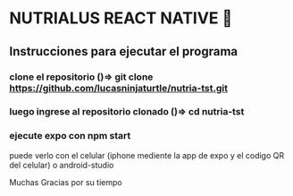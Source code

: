 # NUTRIALUS REACT NATIVE 🥭

## Instrucciones para ejecutar el programa

### clone el repositorio ()=>   git clone https://github.com/lucasninjaturtle/nutria-tst.git

### luego ingrese al repositorio clonado ()=> cd nutria-tst

### ejecute expo con npm start

puede verlo con el celular (iphone mediente la app de expo y el codigo QR del celular) o android-studio

Muchas Gracias por su tiempo
